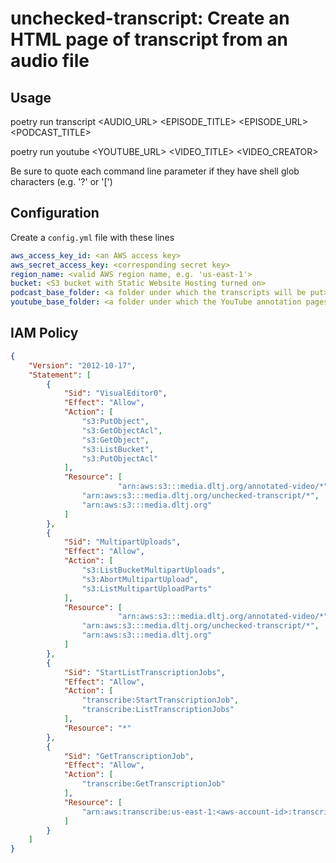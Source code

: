 # unchecked-transcript: Create an HTML page of transcript from an audio file

## Usage

poetry run transcript <AUDIO_URL> <EPISODE_TITLE> <EPISODE_URL> <PODCAST_TITLE>

poetry run youtube <YOUTUBE_URL> <VIDEO_TITLE> <VIDEO_CREATOR>

Be sure to quote each command line parameter if they have shell glob characters (e.g. '?' or '[')

## Configuration
Create a `config.yml` file with these lines

```yaml
aws_access_key_id: <an AWS access key>
aws_secret_access_key: <corresponding secret key>
region_name: <valid AWS region name, e.g. 'us-east-1'>
bucket: <S3 bucket with Static Website Hosting turned on>
podcast_base_folder: <a folder under which the transcripts will be put>
youtube_base_folder: <a folder under which the YouTube annotation pages will be put>
```

## IAM Policy

```json
{
    "Version": "2012-10-17",
    "Statement": [
        {
            "Sid": "VisualEditor0",
            "Effect": "Allow",
            "Action": [
                "s3:PutObject",
                "s3:GetObjectAcl",
                "s3:GetObject",
                "s3:ListBucket",
                "s3:PutObjectAcl"
            ],
            "Resource": [
        				"arn:aws:s3:::media.dltj.org/annotated-video/*",
                "arn:aws:s3:::media.dltj.org/unchecked-transcript/*",
                "arn:aws:s3:::media.dltj.org"
            ]
        },
        {
            "Sid": "MultipartUploads",
            "Effect": "Allow",
            "Action": [
                "s3:ListBucketMultipartUploads",
                "s3:AbortMultipartUpload",
                "s3:ListMultipartUploadParts"
            ],
            "Resource": [
        				"arn:aws:s3:::media.dltj.org/annotated-video/*",
                "arn:aws:s3:::media.dltj.org/unchecked-transcript/*",
                "arn:aws:s3:::media.dltj.org"
            ]
        },
        {
            "Sid": "StartListTranscriptionJobs",
            "Effect": "Allow",
            "Action": [
                "transcribe:StartTranscriptionJob",
                "transcribe:ListTranscriptionJobs"
            ],
            "Resource": "*"
        },
        {
            "Sid": "GetTranscriptionJob",
            "Effect": "Allow",
            "Action": [
                "transcribe:GetTranscriptionJob"
            ],
            "Resource": [
                "arn:aws:transcribe:us-east-1:<aws-account-id>:transcription-job/podcast*"
            ]
        }
    ]
}
```
